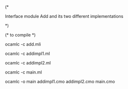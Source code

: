 (*

Interface module Add and its two different implementations

*)



(* to compile *)

ocamlc -c add.mli

ocamlc -c addimpl1.ml

ocamlc -c addimpl2.ml

ocamlc -c main.ml

ocamlc -o main addimpl1.cmo addimpl2.cmo main.cmo

